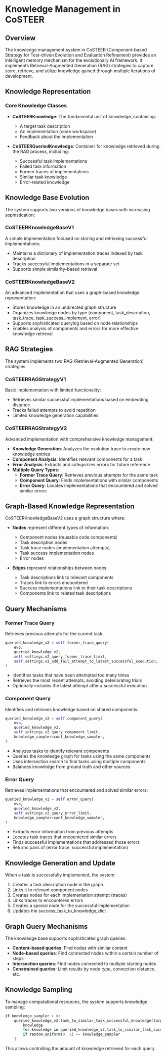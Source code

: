 # Knowledge Management in CoSTEER

## Overview

The knowledge management system in CoSTEER (Component-based Strategy for Test-driven Evolution and Evaluation Refinement) provides an intelligent memory mechanism for the evolutionary AI framework. It implements Retrieval-Augmented Generation (RAG) strategies to capture, store, retrieve, and utilize knowledge gained through multiple iterations of development.

## Knowledge Representation

### Core Knowledge Classes

- **CoSTEERKnowledge**: The fundamental unit of knowledge, containing:
  - A target task description
  - An implementation (code workspace)
  - Feedback about the implementation
  
- **CoSTEERQueriedKnowledge**: Container for knowledge retrieved during the RAG process, including:
  - Successful task implementations
  - Failed task information
  - Former traces of implementations
  - Similar task knowledge
  - Error-related knowledge

## Knowledge Base Evolution

The system supports two versions of knowledge bases with increasing sophistication:

### CoSTEERKnowledgeBaseV1

A simple implementation focused on storing and retrieving successful implementations:

- Maintains a dictionary of implementation traces indexed by task description
- Tracks successful implementations in a separate set
- Supports simple similarity-based retrieval

### CoSTEERKnowledgeBaseV2

An advanced implementation that uses a graph-based knowledge representation:

- Stores knowledge in an undirected graph structure
- Organizes knowledge nodes by type (component, task_description, task_trace, task_success_implement, error)
- Supports sophisticated querying based on node relationships
- Enables analysis of components and errors for more effective knowledge retrieval

## RAG Strategies

The system implements two RAG (Retrieval-Augmented Generation) strategies:

### CoSTEERRAGStrategyV1

Basic implementation with limited functionality:

- Retrieves similar successful implementations based on embedding distance
- Tracks failed attempts to avoid repetition
- Limited knowledge generation capabilities

### CoSTEERRAGStrategyV2

Advanced implementation with comprehensive knowledge management:

- **Knowledge Generation**: Analyzes the evolution trace to create new knowledge entries
- **Component Analysis**: Identifies relevant components for a task
- **Error Analysis**: Extracts and categorizes errors for future reference
- **Multiple Query Types**:
  - **Former Trace Query**: Retrieves previous attempts for the same task
  - **Component Query**: Finds implementations with similar components
  - **Error Query**: Locates implementations that encountered and solved similar errors

## Graph-Based Knowledge Representation

CoSTEERKnowledgeBaseV2 uses a graph structure where:

- **Nodes** represent different types of information:
  - Component nodes (reusable code components)
  - Task description nodes
  - Task trace nodes (implementation attempts)
  - Task success implementation nodes
  - Error nodes
  
- **Edges** represent relationships between nodes:
  - Task descriptions link to relevant components
  - Traces link to errors encountered
  - Success implementations link to their task descriptions
  - Components link to related task descriptions

## Query Mechanisms

### Former Trace Query

Retrieves previous attempts for the current task:

```python
queried_knowledge_v2 = self.former_trace_query(
    evo,
    queried_knowledge_v2,
    self.settings.v2_query_former_trace_limit,
    self.settings.v2_add_fail_attempt_to_latest_successful_execution,
)
```

- Identifies tasks that have been attempted too many times
- Retrieves the most recent attempts, avoiding deteriorating trials
- Optionally includes the latest attempt after a successful execution

### Component Query

Identifies and retrieves knowledge based on shared components:

```python
queried_knowledge_v2 = self.component_query(
    evo,
    queried_knowledge_v2,
    self.settings.v2_query_component_limit,
    knowledge_sampler=conf_knowledge_sampler,
)
```

- Analyzes tasks to identify relevant components
- Queries the knowledge graph for tasks using the same components
- Uses intersection search to find tasks using multiple components
- Balances knowledge from ground truth and other sources

### Error Query

Retrieves implementations that encountered and solved similar errors:

```python
queried_knowledge_v2 = self.error_query(
    evo,
    queried_knowledge_v2,
    self.settings.v2_query_error_limit,
    knowledge_sampler=conf_knowledge_sampler,
)
```

- Extracts error information from previous attempts
- Locates task traces that encountered similar errors
- Finds successful implementations that addressed those errors
- Returns pairs of (error trace, successful implementation)

## Knowledge Generation and Update

When a task is successfully implemented, the system:

1. Creates a task description node in the graph
2. Links it to relevant component nodes
3. Creates nodes for each implementation attempt (traces)
4. Links traces to encountered errors
5. Creates a special node for the successful implementation
6. Updates the success_task_to_knowledge_dict

## Graph Query Mechanisms

The knowledge base supports sophisticated graph queries:

- **Content-based queries**: Find nodes with similar content
- **Node-based queries**: Find connected nodes within a certain number of steps
- **Intersection queries**: Find nodes connected to multiple starting nodes
- **Constrained queries**: Limit results by node type, connection distance, etc.

## Knowledge Sampling

To manage computational resources, the system supports knowledge sampling:

```python
if knowledge_sampler > 0:
    queried_knowledge_v2.task_to_similar_task_successful_knowledge[target_task_information] = [
        knowledge
        for knowledge in queried_knowledge_v2.task_to_similar_task_successful_knowledge[target_task_information]
        if random.uniform(0, 1) <= knowledge_sampler
    ]
```

This allows controlling the amount of knowledge retrieved for each query.

